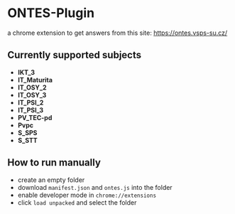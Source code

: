 # ONTES-Plugin
a chrome extension to get answers from this site: https://ontes.vsps-su.cz/
## Currently supported subjects
- **IKT_3**
- **IT_Maturita**
- **IT_OSY_2**
- **IT_OSY_3**
- **IT_PSI_2**
- **IT_PSI_3**
- **PV_TEC-pd**
- **Pvpc**
- **S_SPS**
- **S_STT**

## How to run manually
- create an empty folder
- download `manifest.json` and `ontes.js` into the folder
- enable developer mode in `chrome://extensions`
- click `load unpacked` and select the folder
